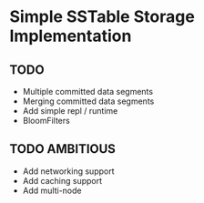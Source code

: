# Simple SSTable Storage Implementation

## TODO
- Multiple committed data segments
- Merging committed data segments
- Add simple repl / runtime
- BloomFilters

## TODO AMBITIOUS
- Add networking support
- Add caching support
- Add multi-node